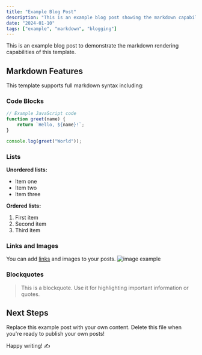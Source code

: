 ```yaml
---
title: "Example Blog Post"
description: "This is an example blog post showing the markdown capabilities"
date: "2024-01-10"
tags: ["example", "markdown", "blogging"]
---
```


This is an example blog post to demonstrate the markdown rendering capabilities of this template.

## Markdown Features

This template supports full markdown syntax including:

### Code Blocks

```js
// Example JavaScript code
function greet(name) {
    return `Hello, ${name}!`;
}

console.log(greet("World"));
```

### Lists

**Unordered lists:**

- Item one
- Item two
- Item three

**Ordered lists:**

1. First item
2. Second item
3. Third item

### Links and Images

You can add [links](https://nuxt.com) and images to your posts.
![image example](https://placehold.co/600x400?text=Hello\nWorld "Placeholder Image")

### Blockquotes

> This is a blockquote. Use it for highlighting important information or quotes.

## Next Steps

Replace this example post with your own content. Delete this file when you're ready to publish your own posts!

Happy writing! ✍️
